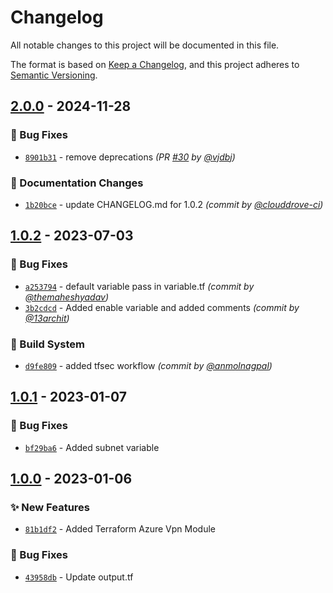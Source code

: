 # Changelog
All notable changes to this project will be documented in this file.

The format is based on [Keep a Changelog](https://keepachangelog.com/en/1.0.0/),
and this project adheres to [Semantic Versioning](https://semver.org/spec/v2.0.0.html).

## [2.0.0] - 2024-11-28
### :bug: Bug Fixes
- [`8901b31`](https://github.com/clouddrove/terraform-azure-vpn/commit/8901b313276f2c53adc257885498bd19b427c419) - remove deprecations *(PR [#30](https://github.com/clouddrove/terraform-azure-vpn/pull/30) by [@vjdbj](https://github.com/vjdbj))*

### :memo: Documentation Changes
- [`1b20bce`](https://github.com/clouddrove/terraform-azure-vpn/commit/1b20bcec5bbe59cda3413538150548ed11473651) - update CHANGELOG.md for 1.0.2 *(commit by [@clouddrove-ci](https://github.com/clouddrove-ci))*


## [1.0.2] - 2023-07-03
### :bug: Bug Fixes
- [`a253794`](https://github.com/clouddrove/terraform-azure-vpn/commit/a253794bb4f80f1394c3db700b55b412bab71e0c) - default variable pass in variable.tf *(commit by [@themaheshyadav](https://github.com/themaheshyadav))*
- [`3b2cdcd`](https://github.com/clouddrove/terraform-azure-vpn/commit/3b2cdcd0f7b01c5e46a3acc651e56a7b4cc58804) - Added enable variable and added comments *(commit by [@13archit](https://github.com/13archit))*

### :construction_worker: Build System
- [`d9fe809`](https://github.com/clouddrove/terraform-azure-vpn/commit/d9fe8093860bab6720424efb193f1cd3df3bf043) - added tfsec workflow *(commit by [@anmolnagpal](https://github.com/anmolnagpal))*


## [1.0.1] - 2023-01-07
### :bug: Bug Fixes
- [`bf29ba6`](https://github.com/clouddrove/terraform-azure-vpn/commit/bf29ba6f99763fe3c0af2c5f8fb5fabcb12a4835) - Added subnet variable

## [1.0.0] - 2023-01-06
### :sparkles: New Features
- [`81b1df2`](https://github.com/clouddrove/terraform-azure-vpn/commit/81b1df21f16aa013b1986581a39dc143dde6afe8) - Added Terraform Azure Vpn Module
### :bug: Bug Fixes
- [`43958db`](https://github.com/clouddrove/terraform-azure-vpn/commit/43958db04599eee2665b6d0d2bbe80c1955a1a4c) - Update output.tf


[1.0.0]: https://github.com/clouddrove/terraform-azure-acr/compare/1.0.0...master
[1.0.1]: https://github.com/clouddrove/terraform-azure-vpn/compare/1.0.0...1.0.1

[1.0.2]: https://github.com/clouddrove/terraform-azure-vpn/compare/1.0.1...1.0.2
[2.0.0]: https://github.com/clouddrove/terraform-azure-vpn/compare/1.0.2...2.0.0
